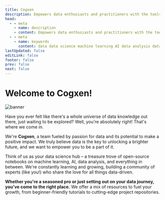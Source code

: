 ```yaml
---
title: Cogxen
description: Empowers data enthusiasts and practitioners with the tools and knowledge to unlock the potential of data.
head:
  - - meta
    - name: description
    - content: Empowers data enthusiasts and practitioners with the tools and knowledge to unlock the potential of data.
  - - meta
    - name: keywords
      content: data data science machine learning AI data analysis data-driven data enthusiasts data practitioners
lastUpdated: false
editLink: false
footer: false
prev: false
next: false
---
```


# Welcome to Cogxen!

![banner](/img/banner.png)

Have you ever felt like there's a whole universe of data knowledge out there, just waiting to be explored? Well, you're absolutely right! That's where we come in.

We're **Cogxen**, a team fueled by passion for data and its potential to make a positive impact. We truly believe data is the key to unlocking a brighter future, and we want to empower you to be a part of it.

Think of us as your data science hub – a treasure trove of open-source notebooks on machine learning, AI, data analysis, and everything in between. We're constantly learning and growing, building a community of experts (like you!) who share the love for all things data-driven.

**Whether you're a seasoned pro or just setting out on your data journey, you've come to the right place.** We offer a mix of resources to fuel your growth, from beginner-friendly tutorials to cutting-edge project repositories.

